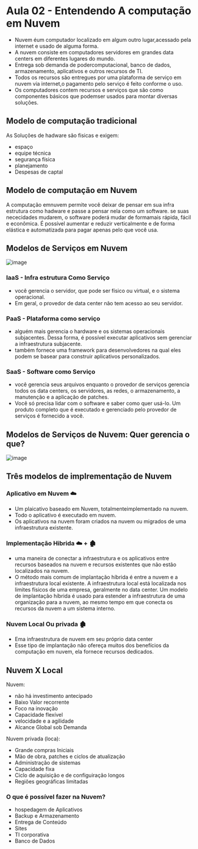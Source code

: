# Aula 02 - Entendendo A computação em Nuvem
- Nuvem éum computador localizado em algum outro lugar,acessado pela internet e usado de alguma forma.
- A nuvem consiste em computadores servidores em grandes data centers em diferentes lugares do mundo.
- Entrega sob demanda de podercomputacional, banco de dados, armazenamento, aplicativos e outros recursos de TI.
- Todos os recursos são entregues por uma plataforma de serviço em nuvem via internet,o pagamento pelo serviço é feito conforme o uso.
- Os computadores contem recursos e serviços que são como componentes básicos que podemser usados para montar diversas soluções.

## Modelo de computação tradicional
As Soluções de hadware são fisicas e exigem:
- espaço
- equipe técnica
- segurança física
- planejamento
- Despesas de captal

## Modelo de computação em Nuvem 
A computação emnuvem permite você deixar de pensar em sua infra estrutura como hadware e passe a pensar nela como um software.
se suas nececidades mudarem, o software poderá mudar de formamais rápida, fácil e econômica.
É possível aumentar e reduzir verticalmente e de forma elástica e automatizada para pagar apenas pelo que você usa.

## Modelos de Serviços em Nuvem

![image](https://github.com/luane-loureiro/EscolaDaNuvem-AWS/assets/100947092/ecb5dd8b-da1c-43ec-99f2-fc9a6705c19a)

### IaaS - Infra estrutura Como Serviço
- você gerencia o servidor, que pode ser físico ou virtual, e o sistema operacional.
- Em geral, o provedor de data center não tem acesso ao seu servidor.

  
### PaaS - Plataforma como serviço
- alguém mais gerencia o hardware e os sistemas operacionais subjacentes. Dessa forma, é possível executar aplicativos sem gerenciar a infraestrutura subjacente.
- também fornece uma framework para desenvolvedores na qual eles podem se basear para construir aplicativos personalizados.
  

### SaaS - Software como Serviço
- você gerencia seus arquivos enquanto o provedor de serviços gerencia todos os data centers, os servidores, as redes, o armazenamento, a manutenção e a aplicação de patches.
- Você só precisa lidar com o software e saber como quer usá-lo. Um produto completo que é executado e gerenciado pelo provedor de serviços é fornecido a você.


## Modelos de Serviços de Nuvem: Quer gerencia o que?

![image](https://github.com/luane-loureiro/EscolaDaNuvem-AWS/assets/100947092/9984ee04-870b-489b-9d07-35b65dd9f1c6)

## Três modelos de implrementação de Nuvem
### Aplicativo em Nuvem ☁️
- Um plaicativo baseado em Nuvem, totalmenteimplementado na nuvem.
- Todo o aplicativo é executado em nuvem.
- Os aplicativos na nuvem foram criados na nuvem ou migrados de uma infraestrutura existente.

### Implementação Hibrida ☁️ + 🏚️
- uma maneira de conectar a infraestrutura e os aplicativos entre recursos baseados na nuvem e recursos existentes que não estão localizados na nuvem.
- O método mais comum de implantação híbrida é entre a nuvem e a infraestrutura local existente. A infraestrutura local está localizada nos limites físicos de uma empresa, geralmente no data center. Um modelo de implantação híbrida é usado para estender a infraestrutura de uma organização para a nuvem, ao mesmo tempo em que conecta os recursos da nuvem a um sistema interno.

###  Nuvem Local Ou privada 🏚️
- Ema infraestrutura de nuvem em seu próprio data center
- Esse tipo de implantação não ofereça muitos dos benefícios da computação em nuvem, ela fornece recursos dedicados.

## Nuvem X Local
Nuvem:
- não há investimento antecipado
- Baixo Valor recorrente
- Foco na inovação
- Capacidade flexível
- velocidade e a agilidade
- Alcance Global sob Demanda

Nuvem privada (loca):
- Grande compras Iniciais
- Mão de obra, patches e ciclos de atualização
- Administração de sistemas
- Capacidade fixa
- Ciclo de aquisição e de configuiração longos
- Regiões geográficas limitadas

### O que é possível fazer na Nuvem?
- hospedagem de Aplicativos
- Backup e Armazenamento
- Entrega de Conteúdo
- Sites
- TI corporativa
- Banco de Dados



